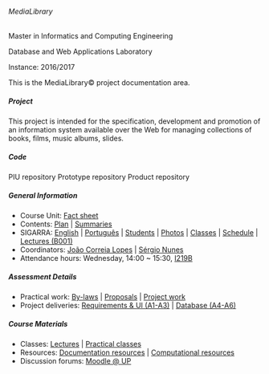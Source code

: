 ###### MediaLibrary ######

Master in Informatics and Computing Engineering

Database and Web Applications Laboratory

Instance: 2016/2017 


This is the MediaLibrary© project documentation area.

##### Project #####

This project is intended for the specification, development and promotion of an information system available over the Web for managing collections of books, films, music albums, slides.

##### Code #####

PIU repository
Prototype repository
Product repository

##### General Information #####

  * Course Unit: [Fact sheet](https://web.fe.up.pt/~jlopes/doku.php/teach/lbaw/sheet)
  * Contents: [Plan](https://web.fe.up.pt/~jlopes/doku.php/teach/lbaw/plan) | [Summaries](https://sigarra.up.pt/feup/pt/sumarios_geral.ver?pv_ocorrencia_id=384950)
  * SIGARRA: [English](https://sigarra.up.pt/feup/en/ucurr_geral.ficha_uc_view?pv_ocorrencia_id=384950) | [Português](https://sigarra.up.pt/feup/pt/ucurr_geral.ficha_uc_view?pv_ocorrencia_id=384950) | [Students](https://sigarra.up.pt/feup/pt/fest_geral.estudantes_inscritos_list?pv_ocorrencia_id=384950) | [Photos](https://sigarra.up.pt/feup/pt/fest_geral.fotos_estud_inscritos_list?pv_ocorrencia_id=384950&pv_dimensao_matriz=6) | [Classes](https://sigarra.up.pt/feup/pt/it_listagem.lista_turma_disciplina?pv_curso_id=742&pv_ocorrencia_id=384950&pv_ano_lectivo=2016&pv_periodo_id=2&pv_no_menu=1) | [Schedule](https://sigarra.up.pt/feup/pt/hor_geral.ucurr_view?pv_ocorrencia_id=384950) | [Lectures (B001)](https://sigarra.up.pt/feup/pt/instal_geral.espaco_view?pv_id=73141)
  * Coordinators: [João Correia Lopes](http://sigarra.up.pt/feup/en/func_geral.FormView?p_codigo=230756) | [Sérgio Nunes](http://sigarra.up.pt/feup/funcionarios_geral.FormView?p_codigo=310021)
  * Attendance hours: Wednesday, 14:00 ~ 15:30, [I219B](https://sigarra.up.pt/feup/pt/instal_geral.espaco_view?pv_id=74633)

##### Assessment Details #####

  * Practical work: [By-laws](https://web.fe.up.pt/~jlopes/doku.php/teach/lbaw/bylaws) | [Proposals](https://web.fe.up.pt/~jlopes/doku.php/teach/lbaw/proposals) | [Project work](http://lbaw.fe.up.pt/201617/doku.php/index)
  * Project deliveries: [Requirements & UI (A1-A3)](https://web.fe.up.pt/~jlopes/doku.php/teach/lbaw/artefacts#i_requirements_specification_and_user_interfaces_er) | [Database (A4-A6)](https://web.fe.up.pt/~jlopes/doku.php/teach/lbaw/artefacts#ii_database_specification_ebd)

##### Course Materials #####

  * Classes: [Lectures](https://web.fe.up.pt/~jlopes/doku.php/teach/lbaw/lectures/index) | [Practical classes](https://web.fe.up.pt/~jlopes/doku.php/teach/lbaw/labs/index)
  * Resources: [Documentation resources](https://web.fe.up.pt/~jlopes/doku.php/teach/lbaw/lectures/index) | [Computational resources](https://web.fe.up.pt/~jlopes/doku.php/teach/lbaw/tools)
  * Discussion forums: [Moodle @ UP](https://moodle.up.pt/course/view.php?id=1709)
